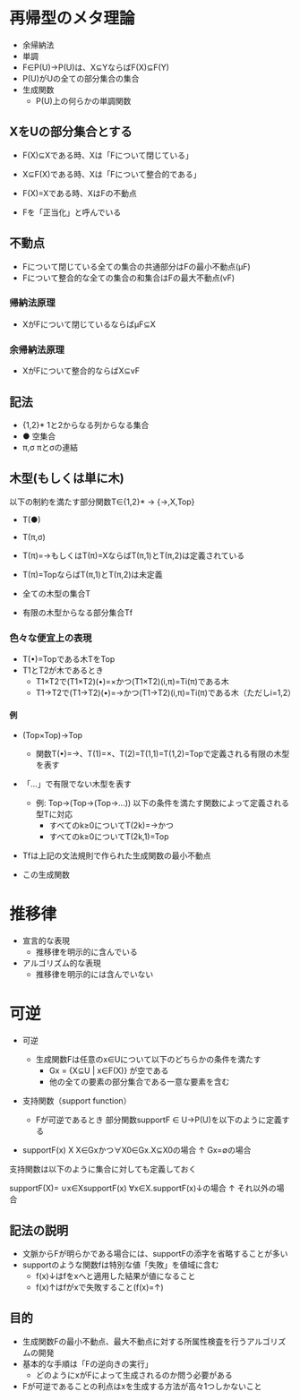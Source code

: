 # 再帰型のメタ理論
- 余帰納法
- 単調
- F∈P(U)->P(U)は、X⊆YならばF(X)⊆F(Y)
- P(U)がUの全ての部分集合の集合
- 生成関数
  - P(U)上の何らかの単調関数

## XをUの部分集合とする
- F(X)⊆Xである時、Xは「Fについて閉じている」
- X⊆F(X)である時、Xは「Fについて整合的である」
- F(X)=Xである時、XはFの不動点

- Fを「正当化」と呼んでいる

## 不動点
- Fについて閉じている全ての集合の共通部分はFの最小不動点(μF)
- Fについて整合的な全ての集合の和集合はFの最大不動点(vF)

### 帰納法原理
- XがFについて閉じているならばμF⊆X

### 余帰納法原理
- XがFについて整合的ならばX⊆vF

## 記法
- {1,2}*     1と2からなる列からなる集合
- ●          空集合
- π,σ        πとσの連結

## 木型(もしくは単に木)
以下の制約を満たす部分関数T∈{1,2}* -> {->,X,Top}
- T(●)
- T(π,σ)
- T(π)=->もしくはT(π)=XならばT(π,1)とT(π,2)は定義されている
- T(π)=TopならばT(π,1)とT(π,2)は未定義

- 全ての木型の集合T
- 有限の木型からなる部分集合Tf

### 色々な便宜上の表現
- T(•)=Topである木TをTop
- T1とT2が木であるとき
  - T1×T2で(T1×T2)(•)=×かつ(T1×T2)(i,π)=Ti(π)である木
  - T1→T2で(T1→T2)(•)=→かつ(T1→T2)(i,π)=Ti(π)である木（ただしi=1,2）

#### 例
- (Top×Top)→Top
  - 関数T(•)=→、T(1)=×、T(2)=T(1,1)=T(1,2)=Topで定義される有限の木型を表す

- 「...」で有限でない木型を表す
  - 例: Top→(Top→(Top→...)) 以下の条件を満たす関数によって定義される型Tに対応
    - すべてのk≥0についてT(2k)=→かつ
    - すべてのk≥0についてT(2k,1)=Top


- Tfは上記の文法規則で作られた生成関数の最小不動点
- この生成関数

# 推移律
- 宣言的な表現
  - 推移律を明示的に含んでいる
- アルゴリズム的な表現
  - 推移律を明示的には含んでいない

# 可逆
- 可逆
  - 生成関数Fは任意のx∈Uについて以下のどちらかの条件を満たす
    - Gx = {X⊆U | x∈F(X)} が空である
    - 他の全ての要素の部分集合である一意な要素を含む

- 支持関数（support function）
  - Fが可逆であるとき
部分関数supportF ∈ U->P(U)を以下のように定義する


- supportF(x)
  X X∈Gxかつ∀X0∈Gx.X⊆X0の場合
  ↑ Gx=∅の場合
  
支持関数は以下のように集合に対しても定義しておく

supportF(X)=
∪x∈XsupportF(x) ∀x∈X.supportF(x)↓の場合
↑               それ以外の場合

## 記法の説明
- 文脈からFが明らかである場合には、supportFの添字を省略することが多い
- supportのような関数fは特別な値「失敗」を値域に含む
  - f(x)↓はfをxへと適用した結果が値になること
  - f(x)↑はfがxで失敗すること(f(x)=↑)

## 目的
- 生成関数Fの最小不動点、最大不動点に対する所属性検査を行うアルゴリズムの開発
- 基本的な手順は「Fの逆向きの実行」
  - どのようにxがFによって生成されるのか問う必要がある
- Fが可逆であることの利点はxを生成する方法が高々1つしかないこと
